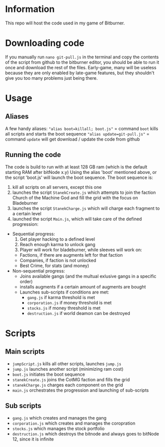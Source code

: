 # Information
This repo will host the code used in my game of Bitburner.

# Downloading code
If you manually run `nano git-pull.js` in the terminal and copy the contents of the script from github to the bitburner editor, you should be able to run it once and download the rest of the files. 
Early-game, many will be useless because they are only enabled by late-game features, but they shouldn't give you too many problems just being there.

# Usage
## Aliases
A few handy aliases:
`"alias boot=killall; boot.js"` = command `boot` kills all scripts and starts the boot sequence
`"alias update=git-pull.js"` = command `update` will get download / update the code from github


## Running the code
The code is build to run with at least 128 GB ram (which is the default starting RAM after bitNode x.y)
Using the alias 'boot' mentioned above, or the script 'boot.js' will launch the boot sequence.
The boot sequence is:
1. kill all scripts on all servers, except this one
2. launches the script `StanekCreate.js` which attempts to join the faction Church of the Machine God and fill the grid with the focus on Bladeburner
3. launches the script `StanekCharge.js` which will charge each fragment to a certain level
4. launched the script `Main.js`, which will take care of the defined progression:
  * Sequential progress:
    1. Get player hacking to a defined level
    2. Reach enough karma to unlock gang
    3. Player will work for bladeburner, while sleeves will work on:
      * Factions, if there are augments left for that faction
      * Companies, if faction is not unlocked
      * Best Crime, for stats (and money)
  * Non-sequential progress:
    * Joins available gangs (and the multual exlusive gangs in a specific order)
    * installs augments if a certain amount of augments are bought
    * Launches sub-scripts if conditions are met:
      * `gang.js` if karma threshold is met
      * `corporation.js` if money threshold is met
      * `stocks.js` if money threshold is met
      * `destruction.js` if world deamon can be destroyed

# Scripts
## Main scripts
* `jumpScript.js` kills all other scripts, launches `jump.js`
* `jump.js` launches another script (minimizing ram cost)
* `boot.js` initiates the boot sequence
* `stanekCreate.js` joins the CotMG faction and fills the grid
* `stanekCharge.js` charges each component on the grid
* `main.js` orchestrates the progression and launching of sub-scripts
  
## Sub scripts
* `gang.js` which creates and manages the gang
* `corporation.js` which creates and manages the coropration
* `stocks.js` which manages the stock portfolio
* `destruction.js` which destroys the bitnode and always goes to bitNode 12, since it is infinite
